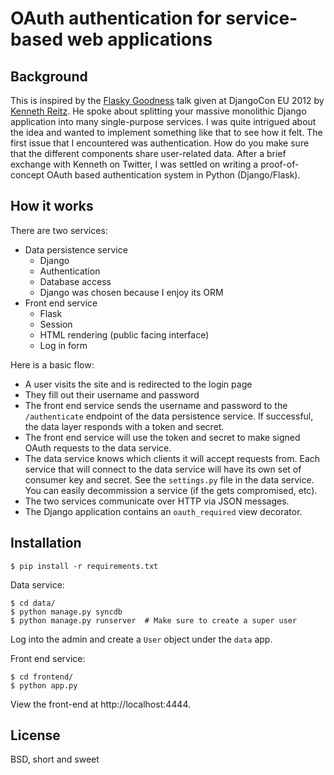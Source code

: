 OAuth authentication for service-based web applications
=======================================================

Background
----------

This is inspired by the [Flasky Goodness][1] talk given at DjangoCon EU 2012 by
[Kenneth Reitz][2].  He spoke about splitting your massive monolithic Django
application into many single-purpose services.  I was quite intrigued about the
idea and wanted to implement something like that to see how it felt.  The first
issue that I encountered was authentication.  How do you make sure that the
different components share user-related data.  After a brief exchange with
Kenneth on Twitter, I was settled on writing a proof-of-concept OAuth based
authentication system in Python (Django/Flask).

How it works
------------

There are two services:

* Data persistence service
    * Django
    * Authentication
    * Database access
    * Django was chosen because I enjoy its ORM
* Front end service
    * Flask
    * Session
    * HTML rendering (public facing interface)
    * Log in form

Here is a basic flow:

* A user visits the site and is redirected to the login page
* They fill out their username and password
* The front end service sends the username and password to the `/authenticate`
  endpoint of the data persistence service.  If successful, the data layer
  responds with a token and secret.
* The front end service will use the token and secret to make signed OAuth
  requests to the data service.
* The data service knows which clients it will accept requests from.  Each
  service that will connect to the data service will have its own set of
  consumer key and secret.  See the `settings.py` file in the data service.
  You can easily decommission a service (if the gets compromised, etc).
* The two services communicate over HTTP via JSON messages.
* The Django application contains an `oauth_required` view decorator.

Installation
------------

    $ pip install -r requirements.txt

Data service:

    $ cd data/
    $ python manage.py syncdb
    $ python manage.py runserver  # Make sure to create a super user

Log into the admin and create a `User` object under the `data` app.

Front end service:

    $ cd frontend/
    $ python app.py

View the front-end at http://localhost:4444.

License
-------

BSD, short and sweet

[1]: http://klewel.com/conferences/djangocon-2012/index.php?talkID=44
[2]: https://github.com/kennethreitz
